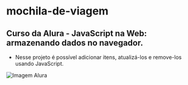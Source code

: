 # mochila-de-viagem

## Curso da Alura - JavaScript na Web: armazenando dados no navegador.


  - Nesse projeto é possível adicionar itens, atualizá-los e remove-los usando JavaScript.
  
![Imagem Alura](https://user-images.githubusercontent.com/65731134/224521231-442be5ba-0545-4e78-a9b7-3acc8e624d3a.png)
